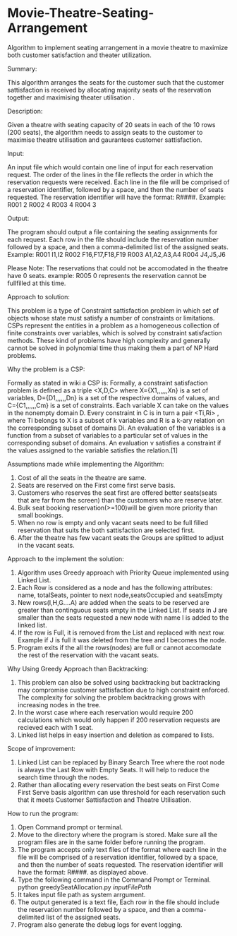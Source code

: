 # Movie-Theatre-Seating-Arrangement
Algorithm to implement seating arrangement in a movie theatre to maximize both customer satisfaction and theater utilization.

Summary: 

This algorithm arranges the seats for the customer such that the customer sattisfaction is received by allocating majority seats of the reservation together and maximising theater utilisation . 

Description: 

Given a theatre with seating capacity of 20 seats in each of the 10 rows (200 seats), the algorithm needs to assign seats to the customer to maximise theatre utilisation and gaurantees customer sattisfaction. 

Input: 

An input file which would contain one line of input for each reservation request. The order of the lines in the file reflects the order in which the reservation requests were received. Each line in the file will be comprised of a reservation identifier, followed by a space, and then the number of seats requested. The reservation identifier will have the format: R####.
Example: 
R001 2 
R002 4 
R003 4 
R004 3

Output: 

The program should output a file containing the seating assignments for each request. Each row in the file should include the reservation number followed by a space, and then a comma-delimited list of the assigned seats.
Example: 
R001 I1,I2
R002 F16,F17,F18,F19 
R003 A1,A2,A3,A4 
R004 J4,J5,J6

Please Note: The reservations that could not be accomodated in the theatre have 0 seats. 
example: R005 0 represents the reservation cannot be fullfilled at this time.

Approach to solution: 

This problem is a type of Constraint sattisfaction problem in which set of objects whose state must satisfy a number of constraints or limitations. CSPs represent the entities in a problem as a homogeneous collection of finite constraints over variables, which is solved by constraint satisfaction methods. These kind of problems have high complexity and generally cannot be solved in polynomial time thus making them a part of NP Hard problems. 

Why the problem is a CSP: 

Formally as stated in wiki a CSP is: 
Formally, a constraint satisfaction problem is defined as a triple <X,D,C> where
X={X1,,,,,,Xn} is a set of variables,
D={D1,,,,,,Dn} is a set of the respective domains of values, and
C={C1,,,,,,Cm} is a set of constraints.
Each variable X can take on the values in the nonempty domain D. Every constraint in C is in turn a pair <Ti,Ri> , where Ti belongs to X is a subset of k variables and R is a  k-ary relation on the corresponding subset of domains Di. An evaluation of the variables is a function from a subset of variables to a particular set of values in the corresponding subset of domains. An evaluation v satisfies a constraint  if the values assigned to the variable satisfies the relation.[1]


Assumptions made while implementing the Algorithm:

1. Cost of all the seats in the theatre are same. 
2. Seats are reserved on the First come first serve basis. 
3. Customers who reserves the seat first are offered better seats(seats that are far from the screen) than the customers who are reserve later. 
4. Bulk seat booking reservation(>=100)will be given more priority than small bookings. 
5. When no row is empty and only vacant seats need to be full filled reservation that suits the both sattisfaction are selected first.  
6. After the theatre has few vacant seats the Groups are splitted to adjust in the vacant seats. 

Approach to the implement the solution: 

 1. Algorithm uses Greedy approach with Priority Queue implemented using Linked List.
 2. Each Row is considered as a node and has the following attributes: name, totalSeats, pointer to next node,seatsOccupied       and seatsEmpty
 3. New rows(I,H,G....A) are added when the seats to be reserved are greater than continguous seats empty in the Linked List. 
    If seats in J are smaller than the seats requested a new node with name I is added to the linked list.
 3. If the row is Full, it is removed from the List and replaced with next row. Example if J is full it was deleted from the       tree and I becomes the node.
 4. Program exits if the all the rows(nodes) are full or cannot accomodate the rest of the reservation with the vacant seats. 
 
 Why Using Greedy Approach than Backtracking: 
 1. This problem can also be solved using backtracking but backtracking may compromise customer sattisfaction due to high         constraint enforced. The complexity for solving the problem backtracking grows with increasing nodes in the tree. 
 2. In the worst case where each reservation would require 200 calculations which would only happen if 200 reservation             requests are recieved each with 1 seat.
 3. Linked list helps in easy insertion and deletion as compared to lists. 
 
 Scope of improvement: 
 1. Linked List can be replaced by Binary Search Tree where the root node is always the Last Row with Empty Seats. It will help to reduce the search time through the nodes. 
 2. Rather than allocating every reservation the best seats on First Come First Serve basis algorithm can use threshold for each reservation such that it meets Customer Sattisfaction and Theatre Utilisation. 
 
 How to run the program: 
 1. Open Command prompt or terminal. 
 2. Move to the directory where the program is stored. Make sure all the program files are in the same folder before running the program.
 3. The program accepts only text files of the format where each line in the file will be comprised of a reservation identifier, followed by a space, and then the number of seats requested. The reservation identifier will have the format: R####. as displayed above. 
 3. Type the following command in the  Command Prompt or Terminal. 
            python greedySeatAllocation.py *inputFilePath*
4. It takes input file path as system arrgument. 
5. The output generated is a text file, Each row in the file should include the reservation number followed by a space, and then a comma-delimited list of the assigned seats.
6. Program also generate the debug logs for event logging. 

 
 
 
 
 
 
